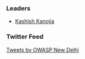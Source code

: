 ### Leaders
* [Kashish Kanojia](mailto:kashish.kanojia@owasp.org)

### Twitter Feed

<a class="twitter-timeline" data-width="100%" data-height="600" data-theme="light" href="https://twitter.com/OWASP_NewDelhi?ref_src=twsrc%5Etfw">Tweets by OWASP New Delhi</a> <script async src="https://platform.twitter.com/widgets.js" charset="utf-8"></script>
